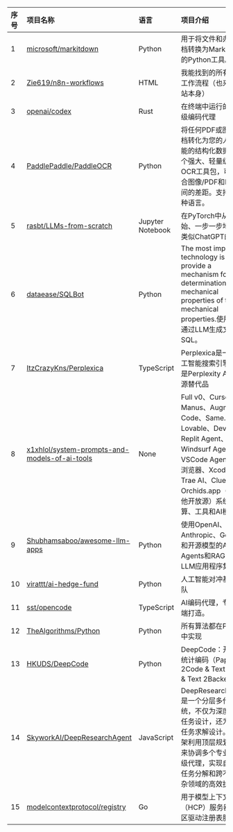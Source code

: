 |序号|项目名称|语言|项目介绍|趋势Star|当前Star|热度|创建时间|
|:---|:---|:---|:---|:---|:---|:---|:---|
|1|[microsoft/markitdown](https://github.com/microsoft/markitdown)|Python|用于将文件和办公文档转换为Markdown的Python工具。|1724|76970|536|2024-11-13|
|2|[Zie619/n8n-workflows](https://github.com/Zie619/n8n-workflows)|HTML|我能找到的所有n8 n工作流程（也来自网站本身）|582|31325|214|2025-05-14|
|3|[openai/codex](https://github.com/openai/codex)|Rust|在终端中运行的轻量级编码代理|513|41926|168|2025-04-13|
|4|[PaddlePaddle/PaddleOCR](https://github.com/PaddlePaddle/PaddleOCR)|Python|将任何PDF或图像文档转化为您的人工智能的结构化数据。一个强大、轻量级的OCR工具包，可以弥合图像/PDF和LLM之间的差距。支持80多种语言。|393|54411|122|2020-05-08|
|5|[rasbt/LLMs-from-scratch](https://github.com/rasbt/LLMs-from-scratch)|Jupyter Notebook|在PyTorch中从头开始、一步一步地实施类似ChatGPT的LLM|285|71813|100|2023-07-23|
|6|[dataease/SQLBot](https://github.com/dataease/SQLBot)|Python|The most important technology is to provide a mechanism for the determination of the mechanical properties of the mechanical properties.使用RAG通过LLM生成文本到SQL。|314|2112|99|2025-04-21|
|7|[ItzCrazyKns/Perplexica](https://github.com/ItzCrazyKns/Perplexica)|TypeScript|Perplexica是一款人工智能搜索引擎。它是Perplexity AI的开源替代品|301|25156|97|2024-04-09|
|8|[x1xhlol/system-prompts-and-models-of-ai-tools](https://github.com/x1xhlol/system-prompts-and-models-of-ai-tools)|None|Full v0、Cursor、Manus、Augment Code、Same.dev、Lovable、Devin、Replit Agent、Windsurf Agent、VSCode Agent、Dia浏览器、Xcode、Trae AI、Cluely & Orchids.app（和其他开放源）系统预算、工具和AI模型。|260|85747|90|2025-03-05|
|9|[Shubhamsaboo/awesome-llm-apps](https://github.com/Shubhamsaboo/awesome-llm-apps)|Python|使用OpenAI、Anthropic、Gemini和开源模型的AI Agents和RAG的精彩LLM应用程序集。|260|69163|89|2024-04-29|
|10|[virattt/ai-hedge-fund](https://github.com/virattt/ai-hedge-fund)|Python|人工智能对冲基金团队|237|40729|79|2024-11-29|
|11|[sst/opencode](https://github.com/sst/opencode)|TypeScript|AI编码代理，专为终端打造。|244|23954|79|2025-04-30|
|12|[TheAlgorithms/Python](https://github.com/TheAlgorithms/Python)|Python|所有算法都在Python中实现|240|207405|76|2016-07-16|
|13|[HKUDS/DeepCode](https://github.com/HKUDS/DeepCode)|Python|DeepCode：开放式统计编码（Paper 2Code & Text 2 Web & Text 2Backend）|231|6720|75|2025-05-14|
|14|[SkyworkAI/DeepResearchAgent](https://github.com/SkyworkAI/DeepResearchAgent)|JavaScript|DeepResearchAgent是一个分层多代理系统，不仅为深度研究任务设计，还为通用任务求解设计。该框架利用顶层规划代理来协调多个专业的低级代理，实现自动化任务分解和跨不同复杂领域的高效执行。|222|2455|70|2025-05-20|
|15|[modelcontextprotocol/registry](https://github.com/modelcontextprotocol/registry)|Go|用于模型上下文协议（HCP）服务器的社区驱动注册表服务。|213|4546|66|2025-02-05|